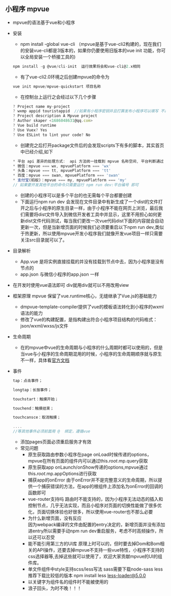 ## 小程序 mpvue

   - mpvue的语法基于vue和小程序

   * 安装

     - npm install -global vue-cli （mpvue是基于vue-cli2构建的，现在我们的安装vue-cli都是3版本的，如果你仍要使用旧版本的vue init 功能，你可以全局安装一个桥接工具的)

     ```js
     npm install -g @vue/cli-init  运行效果将会和vue-cli@2.x相同
     ```

     - 有了vue-cli2.0环境之后创建mpvue的命令为

     ```js
     vue init mpvue/mpvue-quickstart 项目名称
     ```

     * 在控制台上运行之会经过以下几个步骤 

     ```js
     ? Project name my-project
     ? wxmp appid touristappid  //如果有小程序密钥并且打算发布小程序可以填写 不过不填后面可以补救 
     ? Project description A Mpvue project
     ? Author skaper <1686048631@qq.com>
     ? Vue build runtime
     ? Use Vuex? Yes
     ? Use ESLint to lint your code? No
     ```

     - 创建完之后打开package文件后的会发现scripts下有多的脚本，其实首页中已经介绍,如下

     ```js
     * 平台 api 差异的处理方式:  api 方法统一挂载到 mpvue 名称空间, 平台判断通过 mpvuePlatform 特征字符串
     * 微信：mpvue === wx, mpvuePlatform === 'wx'
     * 头条：mpvue === tt, mpvuePlatform === 'tt'
     * 百度：mpvue === swan, mpvuePlatform === 'swan'
     * 支付宝(蚂蚁)：mpvue === my, mpvuePlatform === 'my'
     // 如果要开发其他平台的命令只需要运行 npm run dev:平台编号 即可   
     ```

     - 创建的小程序可以是多个平台的也无需每个平台都要创建
     - 下面运行npm run dev 会发现在文件目录中有新生成了一个dist的文件打开之后与小程序的原生目录一样，由于小程序不能在网页上浏览，最后我们需要将dist文件导入到微信开发者工具中并显示，这里不用担心如何更新dist文件代码测试，每当我们更改一次vue代码dist下面的内容就会自动更新一次，但是当新增页面的时候我们必须要重启以下npm run dev,类似于热更新，所以使用mpvue开发小程序我们就像开发vue项目一样只需要关注src目录就可以了。

  * 目录解析

    - App.vue 是将实例直接挂载的并没有挂载到节点中去，因为小程序是没有节点的
    - app.json 与微信小程序的app.json 一样  

  * 在开发时使用vue语法即可 div就用div就可以不用改用view

  * 框架原理 mpvue 保留了vue.runtime核心，无缝继承了Vue.js的基础能力

    - dmpvue-template-compiler提供了vue的模板语法转化到小程序的wxml语法的能力
    - 修改了vue的构建配置，是指构建出符合小程序项目结构的代码格式：json/wxml/wxss/js文件

  * 生命周期

    - 在的mpvue中vue的生命周期与小程序的什么周期时都可以使用的，但是当vue与小程序的生命周期混用的时候，小程序的生命周期顺序就与原生不一样，具体看[官方文档](http://mpvue.com/mpvue/)

  * 事件

    ```js
    tap：点击事件；
    
    longtap：长按事件；
    
    touchstart：触摸开始；
    
    touchend：触摸结束；
    
    touchcansce：取消触摸；
    
    ....
    //等其他事件必须前面用 @  绑定，遵循vue
    ```

    * 添加pages页面必须重启服务才有效
    * 常见问题
      - 原生获取路由参数小程序在page onLoad时候传递的options，mpvue在所有页面的组件内可以通过this.$root.$mp.query获取
      - 原生获取app onLaunch/onShow传递的options,mpvue通过this.$root.$mp.appOptions进行获取
      - 捕获app的onError
        由于onError并不是完整意义的生命周期，所以提供一个捕获错误的方法，在app的根组件上添加名为onError的回调的函数即可
      - vue-router支持吗
        路由时不能支持的，因为小程序无法动态的插入和控制节点，几乎无法实现，而且小程序对页面的切换性能做了很多优化，页面切换体验也好很多，所以使用vue-router也不那么必要
      - 为什么新增页面，没有反应  
        因为webpack编译的文件由配置的entry决定的，新增页面并没有添加进entry所以需要手动npm run dev重启服务，考虑不时高频操作，所以还可以忍受
      - 能不能引用第三方的UI库
        原理上时可以的，但时要去掉Dom和Bom相关的API操作，还要去掉mpvue不支持一些vue特性，小程序不支持的css选择器等,去掉这些就可以使用了，欢迎大家贡献mpvue的UI的组件库。
      - 单文件组件中style支持scss/less写法
        sass需要下载node-sass 
        less推荐下载比较低的版本 npm install less less-loader@5.0.0   
      - 以关键字为组件名的组件时不能被使用的   
      - 浪子回头，为时不晚！！！
